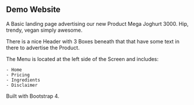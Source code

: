 ## Demo Website

A Basic landing page advertising our new Product Mega Joghurt 3000.
Hip, trendy, vegan simply awesome.

There is a nice Header with 3 Boxes beneath that that have some text in there to advertise the Product.

The Menu is located at the left side of the Screen and includes:

    - Home
    - Pricing
    - Ingredients
    - Disclaimer

Built with Bootstrap 4.
